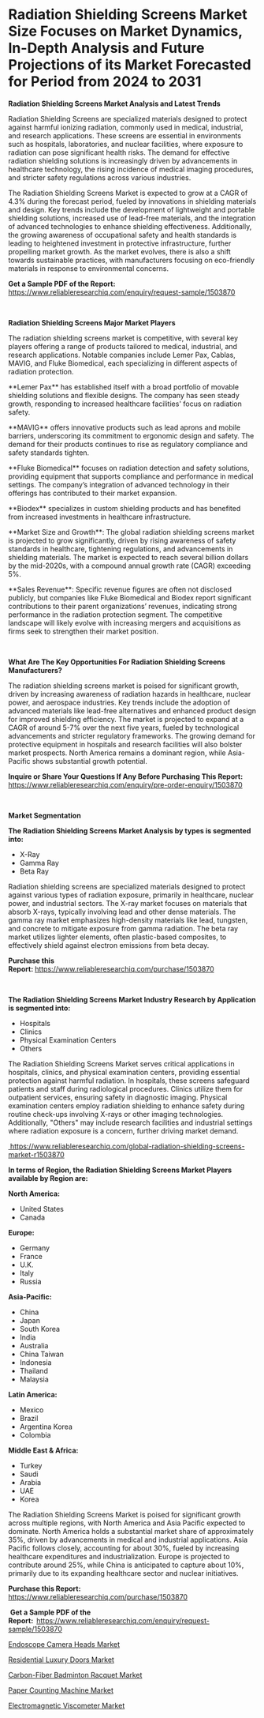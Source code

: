 <p><h1>Radiation Shielding Screens Market Size Focuses on Market Dynamics, In-Depth Analysis and Future Projections of its Market Forecasted for Period from 2024 to 2031</h1></p><p><strong>Radiation Shielding Screens Market Analysis and Latest Trends</strong></p>
<p><p>Radiation Shielding Screens are specialized materials designed to protect against harmful ionizing radiation, commonly used in medical, industrial, and research applications. These screens are essential in environments such as hospitals, laboratories, and nuclear facilities, where exposure to radiation can pose significant health risks. The demand for effective radiation shielding solutions is increasingly driven by advancements in healthcare technology, the rising incidence of medical imaging procedures, and stricter safety regulations across various industries.</p><p>The Radiation Shielding Screens Market is expected to grow at a CAGR of 4.3% during the forecast period, fueled by innovations in shielding materials and design. Key trends include the development of lightweight and portable shielding solutions, increased use of lead-free materials, and the integration of advanced technologies to enhance shielding effectiveness. Additionally, the growing awareness of occupational safety and health standards is leading to heightened investment in protective infrastructure, further propelling market growth. As the market evolves, there is also a shift towards sustainable practices, with manufacturers focusing on eco-friendly materials in response to environmental concerns.</p></p>
<p><strong>Get a Sample PDF of the Report:&nbsp;</strong> <a href="https://www.reliableresearchiq.com/enquiry/request-sample/1503870?utm_campaign=1087&utm_medium=2&utm_source=Github&utm_content=ia&utm_term=27092024&utm_id=radiation-shielding-screens">https://www.reliableresearchiq.com/enquiry/request-sample/1503870</a></p>
<p>&nbsp;</p>
<p><strong>Radiation Shielding Screens Major Market Players</strong></p>
<p><p>The radiation shielding screens market is competitive, with several key players offering a range of products tailored to medical, industrial, and research applications. Notable companies include Lemer Pax, Cablas, MAVIG, and Fluke Biomedical, each specializing in different aspects of radiation protection.</p><p>**Lemer Pax** has established itself with a broad portfolio of movable shielding solutions and flexible designs. The company has seen steady growth, responding to increased healthcare facilities' focus on radiation safety. </p><p>**MAVIG** offers innovative products such as lead aprons and mobile barriers, underscoring its commitment to ergonomic design and safety. The demand for their products continues to rise as regulatory compliance and safety standards tighten.</p><p>**Fluke Biomedical** focuses on radiation detection and safety solutions, providing equipment that supports compliance and performance in medical settings. The company’s integration of advanced technology in their offerings has contributed to their market expansion.</p><p>**Biodex** specializes in custom shielding products and has benefited from increased investments in healthcare infrastructure. </p><p>**Market Size and Growth**: The global radiation shielding screens market is projected to grow significantly, driven by rising awareness of safety standards in healthcare, tightening regulations, and advancements in shielding materials. The market is expected to reach several billion dollars by the mid-2020s, with a compound annual growth rate (CAGR) exceeding 5%.</p><p>**Sales Revenue**: Specific revenue figures are often not disclosed publicly, but companies like Fluke Biomedical and Biodex report significant contributions to their parent organizations’ revenues, indicating strong performance in the radiation protection segment. The competitive landscape will likely evolve with increasing mergers and acquisitions as firms seek to strengthen their market position.</p></p>
<p>&nbsp;</p>
<p><strong>What Are The Key Opportunities For Radiation Shielding Screens Manufacturers?</strong></p>
<p><p>The radiation shielding screens market is poised for significant growth, driven by increasing awareness of radiation hazards in healthcare, nuclear power, and aerospace industries. Key trends include the adoption of advanced materials like lead-free alternatives and enhanced product design for improved shielding efficiency. The market is projected to expand at a CAGR of around 5-7% over the next five years, fueled by technological advancements and stricter regulatory frameworks. The growing demand for protective equipment in hospitals and research facilities will also bolster market prospects. North America remains a dominant region, while Asia-Pacific shows substantial growth potential.</p></p>
<p><strong>Inquire or Share Your Questions If Any Before Purchasing This Report:</strong> <a href="https://www.reliableresearchiq.com/enquiry/pre-order-enquiry/1503870?utm_campaign=1087&utm_medium=2&utm_source=Github&utm_content=ia&utm_term=27092024&utm_id=radiation-shielding-screens">https://www.reliableresearchiq.com/enquiry/pre-order-enquiry/1503870</a></p>
<p>&nbsp;</p>
<p><strong>Market Segmentation</strong></p>
<p><strong>The Radiation Shielding Screens Market Analysis by types is segmented into:</strong></p>
<p><ul><li>X-Ray</li><li>Gamma Ray</li><li>Beta Ray</li></ul></p>
<p><p>Radiation shielding screens are specialized materials designed to protect against various types of radiation exposure, primarily in healthcare, nuclear power, and industrial sectors. The X-ray market focuses on materials that absorb X-rays, typically involving lead and other dense materials. The gamma ray market emphasizes high-density materials like lead, tungsten, and concrete to mitigate exposure from gamma radiation. The beta ray market utilizes lighter elements, often plastic-based composites, to effectively shield against electron emissions from beta decay.</p></p>
<p><strong>Purchase this Report:&nbsp;</strong><a href="https://www.reliableresearchiq.com/purchase/1503870?utm_campaign=1087&utm_medium=2&utm_source=Github&utm_content=ia&utm_term=27092024&utm_id=radiation-shielding-screens">https://www.reliableresearchiq.com/purchase/1503870</a></p>
<p>&nbsp;</p>
<p><strong>The Radiation Shielding Screens Market Industry Research by Application is segmented into:</strong></p>
<p><ul><li>Hospitals</li><li>Clinics</li><li>Physical Examination Centers</li><li>Others</li></ul></p>
<p><p>The Radiation Shielding Screens Market serves critical applications in hospitals, clinics, and physical examination centers, providing essential protection against harmful radiation. In hospitals, these screens safeguard patients and staff during radiological procedures. Clinics utilize them for outpatient services, ensuring safety in diagnostic imaging. Physical examination centers employ radiation shielding to enhance safety during routine check-ups involving X-rays or other imaging technologies. Additionally, "Others" may include research facilities and industrial settings where radiation exposure is a concern, further driving market demand.</p></p>
<p><a href="https://www.reliableresearchiq.com/global-radiation-shielding-screens-market-r1503870?utm_campaign=1087&utm_medium=2&utm_source=Github&utm_content=ia&utm_term=27092024&utm_id=radiation-shielding-screens">&nbsp;https://www.reliableresearchiq.com/global-radiation-shielding-screens-market-r1503870</a></p>
<p><strong>In terms of Region, the Radiation Shielding Screens Market Players available by Region are:</strong></p>
<p>
    <p> <strong> North America: </strong>
        <ul>
            <li>United States</li>
            <li>Canada</li>
        </ul>
        </p> 
    <p> <strong> Europe: </strong>
        <ul>
            <li>Germany</li>
            <li>France</li>
            <li>U.K.</li>
            <li>Italy</li>
            <li>Russia</li>
        </ul>
        </p> 
    <p> <strong> Asia-Pacific: </strong>
        <ul>
            <li>China</li>
            <li>Japan</li>
            <li>South Korea</li>
            <li>India</li>
            <li>Australia</li>
            <li>China Taiwan</li>
            <li>Indonesia</li>
            <li>Thailand</li>
            <li>Malaysia</li>
        </ul>
        </p> 
    <p> <strong> Latin America: </strong>
        <ul>
            <li>Mexico</li>
            <li>Brazil</li>
            <li>Argentina Korea</li>
            <li>Colombia</li>
        </ul>
        </p> 
    <p> <strong> Middle East & Africa: </strong>
        <ul>
            <li>Turkey</li>
            <li>Saudi</li>
            <li>Arabia</li>
            <li>UAE</li>
            <li>Korea</li>
        </ul>
    </p>
    </p>
<p><p>The Radiation Shielding Screens Market is poised for significant growth across multiple regions, with North America and Asia Pacific expected to dominate. North America holds a substantial market share of approximately 35%, driven by advancements in medical and industrial applications. Asia Pacific follows closely, accounting for about 30%, fueled by increasing healthcare expenditures and industrialization. Europe is projected to contribute around 25%, while China is anticipated to capture about 10%, primarily due to its expanding healthcare sector and nuclear initiatives.</p></p>
<p><strong>Purchase this Report: </strong><a href="https://www.reliableresearchiq.com/purchase/1503870?utm_campaign=1087&utm_medium=2&utm_source=Github&utm_content=ia&utm_term=27092024&utm_id=radiation-shielding-screens">https://www.reliableresearchiq.com/purchase/1503870</a></p>
<p>&nbsp;<strong>Get a Sample PDF of the Report:&nbsp;&nbsp;</strong><a href="https://www.reliableresearchiq.com/enquiry/request-sample/1503870?utm_campaign=1087&utm_medium=2&utm_source=Github&utm_content=ia&utm_term=27092024&utm_id=radiation-shielding-screens">https://www.reliableresearchiq.com/enquiry/request-sample/1503870</a></p>
<p><strong></strong></p>
<p><p><a href="https://github.com/MCGEE-CRANECaitlyn/Market-Research-Report-List-1/blob/main/endoscope-camera-heads-market.md?utm_campaign=1087&utm_medium=2&utm_source=Github&utm_content=ia&utm_term=27092024&utm_id=radiation-shielding-screens">Endoscope Camera Heads Market</a></p><p><a href="https://issuu.com/reportprime-2/docs/residential-luxury-doors-market-siz_53d51c02a34d0a?utm_campaign=1087&utm_medium=2&utm_source=Github&utm_content=ia&utm_term=27092024&utm_id=radiation-shielding-screens">Residential Luxury Doors Market</a></p><p><a href="https://issuu.com/reportprime-2/docs/carbon-fiber-badminton-racquet-mark_cd7a15e1429a7b?utm_campaign=1087&utm_medium=2&utm_source=Github&utm_content=ia&utm_term=27092024&utm_id=radiation-shielding-screens">Carbon-Fiber Badminton Racquet Market</a></p><p><a href="https://www.linkedin.com/pulse/strategic-market-insights-global-paper-counting-machine-yc98e?trackingId=op3ibFF3TNitPbJspiyhbA%3D%3D&utm_campaign=1087&utm_medium=2&utm_source=Github&utm_content=ia&utm_term=27092024&utm_id=radiation-shielding-screens">Paper Counting Machine Market</a></p><p><a href="https://www.linkedin.com/pulse/how-electromagnetic-viscometer-market-changing-from-2024-aghde?trackingId=FZVBh3DVRO2IktN%2BEpmcMQ%3D%3D&utm_campaign=1087&utm_medium=2&utm_source=Github&utm_content=ia&utm_term=27092024&utm_id=radiation-shielding-screens">Electromagnetic Viscometer Market</a></p></p>
